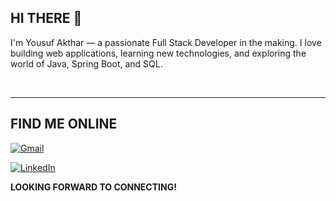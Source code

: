 ## HI THERE 👋

I'm Yousuf Akthar — a passionate Full Stack Developer in the making. I love building web applications, learning new technologies, and exploring the world of Java, Spring Boot, and SQL.

<br>

---

## FIND ME ONLINE

[![Gmail](https://img.shields.io/badge/Gmail-D14836?style=for-the-badge&logo=gmail&logoColor=white)](mailto:yousufakthar25@gmail.com)

[![LinkedIn](https://img.shields.io/badge/LinkedIn-0A66C2?style=for-the-badge&logo=linkedin&logoColor=white)](https://www.linkedin.com/in/yousufakthar)

**LOOKING FORWARD TO CONNECTING!**


